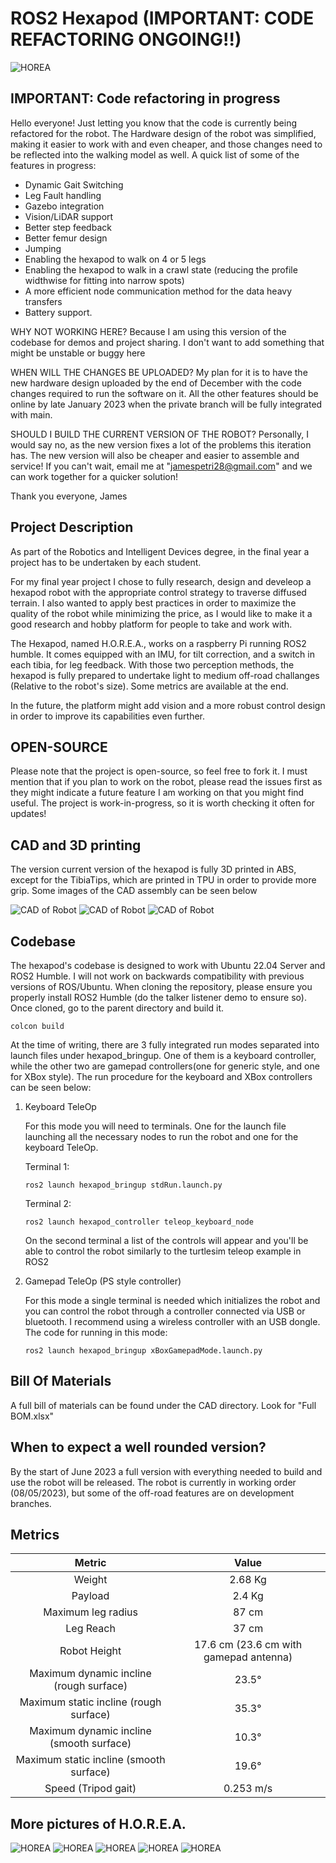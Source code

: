 # ROS2 Hexapod (IMPORTANT: CODE REFACTORING ONGOING!!)
![HOREA](CAD/H.O.R.E.A.1.png?raw=true "HOREA")

## IMPORTANT: Code refactoring in progress

Hello everyone! Just letting you know that the code is currently being refactored for the robot. The Hardware design of the robot was simplified, making it easier to work with and even cheaper, and those changes need to be reflected into the walking model as well.
A quick list of some of the features in progress:
- Dynamic Gait Switching
- Leg Fault handling
- Gazebo integration
- Vision/LiDAR support
- Better step feedback
- Better femur design
- Jumping
- Enabling the hexapod to walk on 4 or 5 legs
- Enabling the hexapod to walk in a crawl state (reducing the profile widthwise for fitting into narrow spots)
- A more efficient node communication method for the data heavy transfers
- Battery support.

WHY NOT WORKING HERE?
Because I am using this version of the codebase for demos and project sharing. I don't want to add something that might be unstable or buggy here

WHEN WILL THE CHANGES BE UPLOADED?
My plan for it is to have the new hardware design uploaded by the end of December with the code changes required to run the software on it. All the other features should be online by late January 2023 when the private branch will be fully integrated with main.

SHOULD I BUILD THE CURRENT VERSION OF THE ROBOT?
Personally, I would say no, as the new version fixes a lot of the problems this iteration has. The new version will also be cheaper and easier to assemble and service! If you can't wait, email me at "jamespetri28@gmail.com" and we can work together for a quicker solution!

Thank you everyone,
James

## Project Description

As part of the Robotics and Intelligent Devices degree, in the final year a project has to be undertaken by each student.

For my final year project I chose to fully research, design and develeop a hexapod robot with the appropriate control strategy to traverse diffused terrain. I also wanted to apply best practices in order to maximize the quality of the robot while minimizing the price, as I would like to make it a good research and hobby platform for people to take and work with.

The Hexapod, named H.O.R.E.A., works on a raspberry Pi running ROS2 humble. It comes equipped with an IMU, for tilt correction, and a switch in each tibia, for leg feedback. With those two perception methods, the hexapod is fully prepared to undertake light to medium off-road challanges (Relative to the robot's size). Some metrics are available at the end.

In the future, the platform might add vision and a more robust control design in order to improve its capabilities even further.

## OPEN-SOURCE

Please note that the project is open-source, so feel free to fork it. I must mention that if you plan to work on the robot, please read the issues first as they might indicate a future feature I am working on that you might find useful. The project is work-in-progress, so it is worth checking it often for updates!

## CAD and 3D printing

The version current version of the hexapod is fully 3D printed in ABS, except for the TibiaTips, which are printed in TPU in order to provide more grip. Some images of the CAD assembly can be seen below

![CAD of Robot](CAD/side_view.png?raw=true "Hexapod Assembly")
![CAD of Robot](CAD/front_view.png?raw=true "Hexapod Assembly")
![CAD of Robot](CAD/top_view.png?raw=true "Hexapod Assembly")

## Codebase

The hexapod's codebase is designed to work with Ubuntu 22.04 Server and ROS2 Humble. I will not work on backwards compatibility with previous versions of ROS/Ubuntu. When cloning the repository, please ensure you properly install ROS2 Humble (do the talker listener demo to ensure so). Once cloned, go to the parent directory and build it.

```
colcon build
```

At the time of writing, there are 3 fully integrated run modes separated into launch files under hexapod_bringup. One of them is a keyboard controller, while the other two are gamepad controllers(one for generic style, and one for XBox style). The run procedure for the keyboard and XBox controllers can be seen below:

1. Keyboard TeleOp

    For this mode you will need to terminals. One for the launch file launching all the necessary nodes to run the robot and one for the keyboard TeleOp.

    Terminal 1:
    ```
    ros2 launch hexapod_bringup stdRun.launch.py
    ```
    Terminal 2:
    ```
    ros2 launch hexapod_controller teleop_keyboard_node
    ```

    On the second terminal a list of the controls will appear and you'll be able to control the robot similarly to the turtlesim teleop example in ROS2

2. Gamepad TeleOp (PS style controller)

    For this mode a single terminal is needed which initializes the robot and you can control the robot through a controller connected via USB or bluetooth. I recommend using a wireless controller with an USB dongle. The code for running in this mode:

    ```
    ros2 launch hexapod_bringup xBoxGamepadMode.launch.py
    ```

## Bill Of Materials

A full bill of materials can be found under the CAD directory. Look for "Full BOM.xlsx"

## When to expect a well rounded version?

By the start of June 2023 a full version with everything needed to build and use the robot will be released. The robot is currently in working order (08/05/2023), but some of the off-road features are on development branches. 

## Metrics

| Metric | Value |
| :---: | :---:|
|Weight | 2.68 Kg |
|Payload | 2.4 Kg |
|Maximum leg radius | 87 cm |
|Leg Reach | 37 cm |
|Robot Height | 17.6 cm (23.6 cm with  gamepad antenna) |
|Maximum dynamic incline (rough surface) | 23.5° |
|Maximum static incline (rough surface) | 35.3° |
|Maximum dynamic incline (smooth surface) | 10.3° |
|Maximum static incline (smooth surface) | 19.6° |
|Speed (Tripod gait) | 0.253 m/s |


## More pictures of H.O.R.E.A.

![HOREA](CAD/1.png?raw=true "HOREA")
![HOREA](CAD/2.png?raw=true "HOREA")
![HOREA](CAD/3.png?raw=true "HOREA")
![HOREA](CAD/5.png?raw=true "HOREA")
![HOREA](CAD/4.png?raw=true "HOREA")
